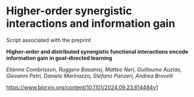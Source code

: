 # Higher-order synergistic interactions and information gain
Script associated with the preprint

**Higher-order and distributed synergistic functional interactions encode information gain in goal-directed learning**

_Etienne Combrisson, Ruggero Basanisi, Matteo Neri, Guillaume Auzias, Giovanni Petri, Daniele Marinazzo, Stefano Panzeri, Andrea Brovelli_

https://www.biorxiv.org/content/10.1101/2024.09.23.614484v1

